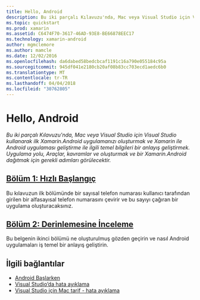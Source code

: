 ```yaml
---
title: Hello, Android
description: Bu iki parçalı Kılavuzu'nda, Mac veya Visual Studio için Visual Studio kullanarak ilk Xamarin.Android uygulamanızı oluşturmak ve Xamarin ile Android uygulaması geliştirme ile ilgili temel bilgileri bir anlayış geliştirmek. Uygulama yolu, Araçlar, kavramlar ve oluşturmak ve bir Xamarin.Android dağıtmak için gerekli adımları görülecektir.
ms.topic: quickstart
ms.prod: xamarin
ms.assetid: C6474F70-3617-46AD-93E8-BE66878EEC17
ms.technology: xamarin-android
author: mgmclemore
ms.author: mamcle
ms.date: 12/02/2016
ms.openlocfilehash: da6dabed58bedcbcaf1191c16a790e055184c95a
ms.sourcegitcommit: 945df041e2180cb20af08b83cc703ecd1aedc6b0
ms.translationtype: MT
ms.contentlocale: tr-TR
ms.lasthandoff: 04/04/2018
ms.locfileid: "30762805"
---
```

# <a name="hello-android"></a>Hello, Android

_Bu iki parçalı Kılavuzu'nda, Mac veya Visual Studio için Visual Studio kullanarak ilk Xamarin.Android uygulamanızı oluşturmak ve Xamarin ile Android uygulaması geliştirme ile ilgili temel bilgileri bir anlayış geliştirmek. Uygulama yolu, Araçlar, kavramlar ve oluşturmak ve bir Xamarin.Android dağıtmak için gerekli adımları görülecektir._

##  <a name="part-1-quickstartandroidget-startedhello-androidhello-android-quickstartmd"></a>[Bölüm 1: Hızlı Başlangıç](~/android/get-started/hello-android/hello-android-quickstart.md)

Bu kılavuzun ilk bölümünde bir sayısal telefon numarası kullanıcı tarafından girilen bir alfasayısal telefon numarasını çevirir ve bu sayıyı çağıran bir uygulama oluşturacaksınız.

##  <a name="part-2-deep-diveandroidget-startedhello-androidhello-android-deepdivemd"></a>[Bölüm 2: Derinlemesine İnceleme](~/android/get-started/hello-android/hello-android-deepdive.md)

Bu belgenin ikinci bölümü ne oluşturulmuş gözden geçirin ve nasıl Android uygulamaları iş temel bir anlayış geliştirin.


## <a name="related-links"></a>İlgili bağlantılar

- [Android Başlarken](http://developer.android.com/training/index.html)
- [Visual Studio’da hata ayıklama](http://msdn.microsoft.com/en-us/library/k0k771bt%28v=vs.90%29.aspx)
- [Visual Studio için Mac tarif - hata ayıklama](https://developer.xamarin.com/recipes/cross-platform/ide/debugging/)
